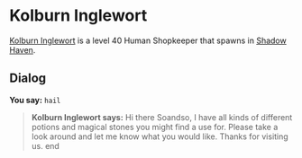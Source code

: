 # Kolburn Inglewort



[Kolburn Inglewort](/npc/150233) is a level 40 Human Shopkeeper that spawns in [Shadow Haven](/zone/150).



## Dialog

**You say:** `hail`



>**Kolburn Inglewort says:** Hi there Soandso, I have all kinds of different potions and magical stones you might find a use for.  Please take a look around and let me know what you would like.  Thanks for visiting us.
end
